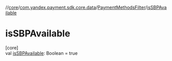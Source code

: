 //[core](../../../index.md)/[com.yandex.payment.sdk.core.data](../index.md)/[PaymentMethodsFilter](index.md)/[isSBPAvailable](is-s-b-p-available.md)

# isSBPAvailable

[core]\
val [isSBPAvailable](is-s-b-p-available.md): Boolean = true
